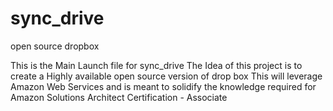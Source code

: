 # sync_drive
open source dropbox

This is the Main Launch file for sync_drive
The Idea of this project is to create a Highly available open source version of drop box
This will leverage Amazon Web Services and is meant to solidify the knowledge required for
Amazon Solutions Architect Certification - Associate
